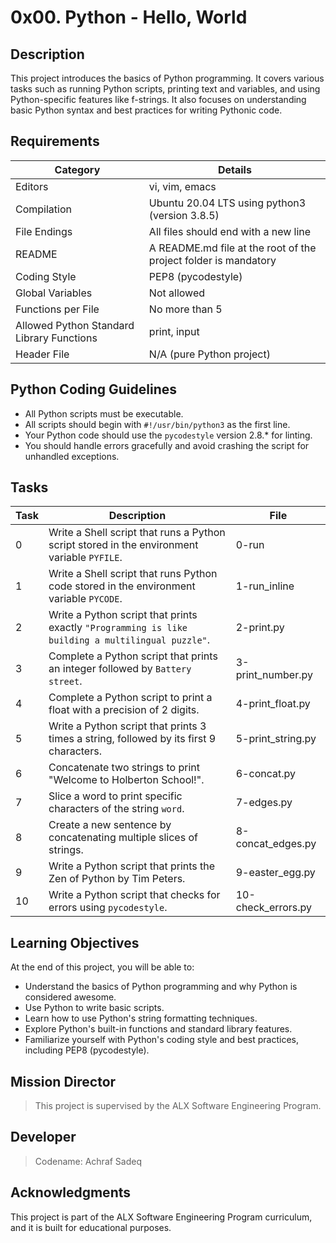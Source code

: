 # 0x00. Python - Hello, World

## Description
This project introduces the basics of Python programming. It covers various tasks such as running Python scripts, printing text and variables, and using Python-specific features like f-strings. It also focuses on understanding basic Python syntax and best practices for writing Pythonic code.

## Requirements

| Category | Details |
|----------|---------|
| Editors | vi, vim, emacs |
| Compilation | Ubuntu 20.04 LTS using python3 (version 3.8.5) |
| File Endings | All files should end with a new line |
| README | A README.md file at the root of the project folder is mandatory |
| Coding Style | PEP8 (pycodestyle) |
| Global Variables | Not allowed |
| Functions per File | No more than 5 |
| Allowed Python Standard Library Functions | print, input |
| Header File | N/A (pure Python project) |

## Python Coding Guidelines
- All Python scripts must be executable.
- All scripts should begin with `#!/usr/bin/python3` as the first line.
- Your Python code should use the `pycodestyle` version 2.8.* for linting.
- You should handle errors gracefully and avoid crashing the script for unhandled exceptions.

## Tasks

| Task | Description | File |
|------|-------------|------|
| 0 | Write a Shell script that runs a Python script stored in the environment variable `PYFILE`. | 0-run |
| 1 | Write a Shell script that runs Python code stored in the environment variable `PYCODE`. | 1-run_inline |
| 2 | Write a Python script that prints exactly `"Programming is like building a multilingual puzzle"`. | 2-print.py |
| 3 | Complete a Python script that prints an integer followed by `Battery street`. | 3-print_number.py |
| 4 | Complete a Python script to print a float with a precision of 2 digits. | 4-print_float.py |
| 5 | Write a Python script that prints 3 times a string, followed by its first 9 characters. | 5-print_string.py |
| 6 | Concatenate two strings to print "Welcome to Holberton School!". | 6-concat.py |
| 7 | Slice a word to print specific characters of the string `word`. | 7-edges.py |
| 8 | Create a new sentence by concatenating multiple slices of strings. | 8-concat_edges.py |
| 9 | Write a Python script that prints the Zen of Python by Tim Peters. | 9-easter_egg.py |
| 10 | Write a Python script that checks for errors using `pycodestyle`. | 10-check_errors.py |

## Learning Objectives
At the end of this project, you will be able to:

- Understand the basics of Python programming and why Python is considered awesome.
- Use Python to write basic scripts.
- Learn how to use Python's string formatting techniques.
- Explore Python's built-in functions and standard library features.
- Familiarize yourself with Python's coding style and best practices, including PEP8 (pycodestyle).

## Mission Director

> This project is supervised by the ALX Software Engineering Program.

## Developer

> Codename: Achraf Sadeq

## Acknowledgments

This project is part of the ALX Software Engineering Program curriculum, and it is built for educational purposes.

